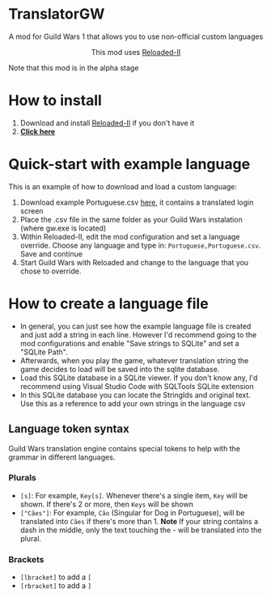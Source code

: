 # TranslatorGW
<p align="center">A mod for Guild Wars 1 that allows you to use non-official custom languages</p>
<p align="center">This mod uses <a href="https://github.com/Reloaded-Project/Reloaded-II">Reloaded-II</a></p>

Note that this mod is in the alpha stage

# How to install
1. Download and install [Reloaded-II](https://github.com/Reloaded-Project/Reloaded-II) if you don't have it
2. [**Click here**](https://jpiolho.github.io/QuakeReloaded/installmod.html?username=jpiolho&repo=TranslatorGW&file=TranslatorGW{tag}.7z&latestVersion=1)

# Quick-start with example language
This is an example of how to download and load a custom language:
1. Download example Portuguese.csv <a href="https://raw.githubusercontent.com/jpiolho/TranslatorGW/master/Examples/Portuguese.csv" download>here</a>, it contains a translated login screen
2. Place the .csv file in the same folder as your Guild Wars instalation (where gw.exe is located)
3. Within Reloaded-II, edit the mod configuration and set a language override. Choose any language and type in: `Portuguese,Portuguese.csv`. Save and continue
4. Start Guild Wars with Reloaded and change to the language that you chose to override.

# How to create a language file
* In general, you can just see how the example language file is created and just add a string in each line. However I'd recommend going to the mod configurations and enable "Save strings to SQLite" and set a "SQLite Path".
* Afterwards, when you play the game, whatever translation string the game decides to load will be saved into the sqlite database.
* Load this SQLite database in a SQLite viewer. If you don't know any, I'd recommend using Visual Studio Code with SQLTools SQLite extension
* In this SQLite database you can locate the StringIds and original text. Use this as a reference to add your own strings in the language csv

## Language token syntax
Guild Wars translation engine contains special tokens to help with the grammar in different languages.

### Plurals
* `[s]`: For example, `Key[s]`. Whenever there's a single item, `Key` will be shown. If there's 2 or more, then `Keys` will be shown
* `["Cães"]`: For example, `Cão` (Singular for Dog in Portuguese), will be translated into `Cães` if there's more than 1. **Note** If your string contains a dash in the middle, only the text touching the - will be translated into the plural.

### Brackets
* `[lbracket]` to add a `[`
* `[rbracket]` to add a `]`